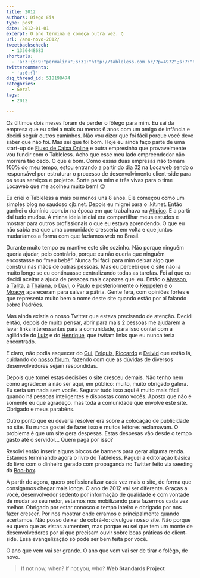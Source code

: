```yaml
---
title: 2012
authors: Diego Eis
type: post
date: 2012-01-01
excerpt: O ano termina e começa outra vez. ♫
url: /ano-novo-2012/
tweetbackscheck:
  - 1356448683
shorturls:
  - 'a:3:{s:9:"permalink";s:31:"http://tableless.com.br/?p=4972";s:7:"tinyurl";s:26:"http://tinyurl.com/bqj564y";s:4:"isgd";s:19:"http://is.gd/lnqnJX";}'
twittercomments:
  - 'a:0:{}'
dsq_thread_id: 518198474
categories:
  - Geral
tags:
  - 2012

---
```

Os últimos dois meses foram de perder o fôlego para mim. Eu saí da empresa que eu criei a mais ou menos 6 anos com um amigo de infância e decidi seguir outros caminhos. Não vou dizer que foi fácil porque você deve saber que não foi. Mas sei que foi bom. Hoje eu ainda faço parte de uma start-up de [Fluxo de Caixa Online][1] e outra empresinha que provavelmente vou fundir com o Tableless. Acho que esse meu lado empreendedor não morrerá tão cedo. O que é bom. Como essas duas empresas não tomam 100% do meu tempo, estou entrando a partir do dia 02 na Locaweb sendo o responsável por estruturar o processo de desenvolvimento client-side para os seus serviços e projetos. Sorte para mim e três vivas para o time Locaweb que me acolheu muito bem! 😉

Eu criei o Tableless a mais ou menos uns 8 anos. Ele começou como um simples blog no saudoso cjb.net. Depois eu migrei para o .kit.net. Então ganhei o domínio .com.br na época em que trabalhava na [Atípico][2]. E a partir daí tudo mudou. A minha ideia inicial era compartilhar meus estudos e mostrar para outros profissionais o que eu estava aprendendo. O que eu não sabia era que uma comunidade cresceria em volta e que juntos mudaríamos a forma com que fazíamos web no Brasil.

Durante muito tempo eu mantive este site sozinho. Não porque ninguém queria ajudar, pelo contrário, porque eu não queria que ninguém encostasse no &#8220;meu bebê&#8221;. Nunca foi fácil para mim deixar algo que construí nas mãos de outras pessoas. Mas eu percebi que o site não ia muito longe se eu continuasse centralizando todas as tarefas. Foi aí que eu decidi aceitar a ajuda de pessoas mais capazes que  eu. Então o [Alysson][3], a [Talita][4], a [Thaiana][5], o [Davi][6], o [Paulo][7] e posteriormente o [Keppelen][8] e o [Moacyr][9] apareceram para salvar a pátria. Gente fera, com opiniões fortes e que representa muito bem o nome deste site quando estão por aí falando sobre Padrões.
  
Mas ainda existia o nosso Twitter que estava precisando de atenção. Decidi então, depois de muito pensar, abrir para mais 2 pessoas me ajudarem a levar links interessantes para a comunidade, para isso contei com a agilidade do [Luiz][10] e do [Henrique][11], que twitam links que eu nunca teria encontrado.
  
E claro, não podia esquecer do [Gui][12], [Felquis][13], [Riccardo][14] e [Deivid][15] que estão lá, cuidando do [nosso fórum][16], fazendo com que as dúvidas de diversos desenvolvedores sejam respondidas.

Depois que tomei estas decisões o site cresceu demais. Não tenho nem como agradecer a não ser aqui, em público: muito, muito obrigado galera. Eu seria um nada sem vocês. Segurar tudo isso aqui é muito mais fácil quando há pessoas inteligentes e dispostas como vocês. Aposto que não é somente eu que agradeço, mas toda a comunidade que envolve este site. Obrigado e meus parabéns.

Outro ponto que eu deveria resolver era sobre a colocação de publicidade no site. Eu nunca gostei de fazer isso e muitos leitores reclamavam. O problema é que um site gera despesas. Estas despesas vão desde o tempo gasto até o servidor&#8230; Quem paga por isso?
  
Resolvi então inserir alguns blocos de banners para gerar alguma renda. Estamos terminando agora o livro do Tableless. Paguei a editoração básica do livro com o dinheiro gerado com propaganda no Twitter feito via seeding da [Boo-box][17].

A partir de agora, quero profissionalizar cada vez mais o site, de forma que consigamos chegar mais longe. O ano de 2012 vai ser diferente. Graças a você, desenvolvedor sedento por informação de qualidade e com vontade de mudar ao seu redor, estamos nos mobilizando para fazermos cada vez melhor. Obrigado por estar conosco o tempo inteiro e obrigado por nos fazer crescer. Por nos mostrar onde erramos e principalmente quando acertamos. Não posso deixar de cobrá-lo: divulgue nosso site. Não porque eu quero que as vistas aumentem, mas porque eu sei que tem um monte de desenvolvedores por aí que precisam ouvir sobre boas práticas de client-side. Essa evangelização só pode ser bem feita por você.

O ano que vem vai ser grande. O ano que vem vai ser de tirar o folêgo, de novo.

<blockquote cite="http://www.webstandards.org/about/history/">
  <p>
    If not now, when? If not you, who? <strong>Web Standards Project</strong>
  </p>
</blockquote>

 [1]: http://fluxodecaixa.com.br
 [2]: http://atipico.com.br/
 [3]: http://twitter.com/#!/alyssonfranklin "Alysson Franklin"
 [4]: http://twitter.com/#!/talitapagani "Talita Pagani"
 [5]: http://twitter.com/#!/thaipoplade "Thaiana Poplade"
 [6]: http://twitter.com/#!/davitferreira "Davi Ferreira"
 [7]: http://twitter.com/#!/paulorodriguesw "Rodrigues"
 [8]: http://twitter.com/#!/keppelen "Giovanni Keppelen"
 [9]: http://twitter.com/#!/mminero "Moacyr Minéro"
 [10]: http://twitter.com/#!/CampedelliLuiz "Luiz Campedelli"
 [11]: http://twitter.com/#!/h_bneto "Henrique Bustamante"
 [12]: http://twitter.com/#!/guipremonsa
 [13]: http://twitter.com/#!/felquis
 [14]: http://twitter.com/#!/riccardobenetti
 [15]: http://twitter.com/#!/deividmarques
 [16]: http://tableless.com.br/forum/ "Fórum do Tableless"
 [17]: http://boo-box.com/?utm_source=PostTableless&utm_medium=link&utm_campaign=linkTablelessComBr "Boo-box"